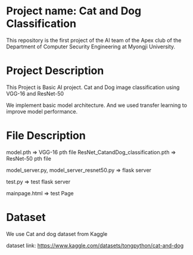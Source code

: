 <h1>Project name: Cat and Dog Classification</h1>
This repository is the first project of the AI ​​team of the Apex club of the Department of Computer Security Engineering at Myongji University.

<h1>Project Description</h1>
This Project is Basic AI project.
Cat and Dog image classification using VGG-16 and ResNet-50

We implement basic model architecture. And we used transfer learning to improve model performance.

<h1>File Description</h1>

model.pth => VGG-16 pth file
ResNet_CatandDog_classification.pth => ResNet-50 pth file

model_server.py, model_server_resnet50.py => flask server

test.py => test flask server

mainpage.html => test Page

<h1>Dataset</h1>
We use Cat and dog dataset from Kaggle

dataset link: https://www.kaggle.com/datasets/tongpython/cat-and-dog
